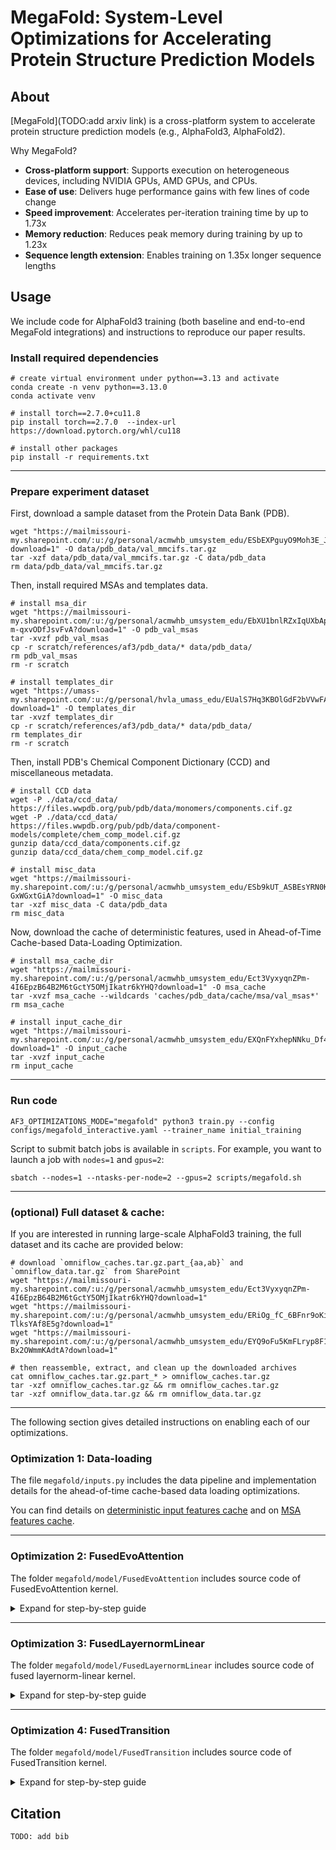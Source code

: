 # MegaFold: System-Level Optimizations for Accelerating Protein Structure Prediction Models

## About 

[MegaFold](TODO:add arxiv link) is a cross-platform system to accelerate protein structure prediction models (e.g., AlphaFold3, AlphaFold2).

Why MegaFold? 

- **Cross-platform support**: Supports execution on heterogeneous devices, including NVIDIA GPUs, AMD GPUs, and CPUs.
- **Ease of use**: Delivers huge performance gains with few lines of code change
- **Speed improvement**: Accelerates per-iteration training time by up to 1.73x
- **Memory reduction**: Reduces peak memory during training by up to 1.23x
- **Sequence length extension**: Enables training on 1.35x longer sequence lengths


## Usage

We include code for AlphaFold3 training (both baseline and end-to-end MegaFold integrations) and instructions to reproduce our paper results. 

### Install required dependencies

```
# create virtual environment under python==3.13 and activate 
conda create -n venv python==3.13.0
conda activate venv 

# install torch==2.7.0+cu11.8
pip install torch==2.7.0  --index-url https://download.pytorch.org/whl/cu118

# install other packages
pip install -r requirements.txt
```

---
### Prepare experiment dataset

First, download a sample dataset from the Protein Data Bank (PDB). 

```
wget "https://mailmissouri-my.sharepoint.com/:u:/g/personal/acmwhb_umsystem_edu/ESbEXPguyO9Moh3E_J1zkWQBXZ6JxE5bsoKrZXOVwtu1Ow?download=1" -O data/pdb_data/val_mmcifs.tar.gz
tar -xzf data/pdb_data/val_mmcifs.tar.gz -C data/pdb_data
rm data/pdb_data/val_mmcifs.tar.gz
```

Then, install required MSAs and templates data.

```
# install msa_dir
wget "https://mailmissouri-my.sharepoint.com/:u:/g/personal/acmwhb_umsystem_edu/EbXU1bnlRZxIqUXbAprgHycB3F4GWLy-m-qxvODfJsvFvA?download=1" -O pdb_val_msas
tar -xvzf pdb_val_msas
cp -r scratch/references/af3/pdb_data/* data/pdb_data/
rm pdb_val_msas
rm -r scratch

# install templates_dir
wget "https://umass-my.sharepoint.com/:u:/g/personal/hvla_umass_edu/EUalS7Hq3KBOlGdF2bVVwFABYU_ZidT2nEEi0PwqxaZ_Fw?download=1" -O templates_dir
tar -xvzf templates_dir 
cp -r scratch/references/af3/pdb_data/* data/pdb_data/
rm templates_dir
rm -r scratch
```

Then, install PDB's Chemical Component Dictionary (CCD) and miscellaneous metadata. 

```
# install CCD data
wget -P ./data/ccd_data/ https://files.wwpdb.org/pub/pdb/data/monomers/components.cif.gz
wget -P ./data/ccd_data/ https://files.wwpdb.org/pub/pdb/data/component-models/complete/chem_comp_model.cif.gz
gunzip data/ccd_data/components.cif.gz
gunzip data/ccd_data/chem_comp_model.cif.gz

# install misc_data
wget "https://mailmissouri-my.sharepoint.com/:u:/g/personal/acmwhb_umsystem_edu/ESb9kUT_ASBEsYRN0KQmqt4BLzJhFunQU86E-GxWGxtGiA?download=1" -O misc_data
tar -xzf misc_data -C data/pdb_data
rm misc_data
```

Now, download the cache of deterministic features, used in Ahead-of-Time Cache-based Data-Loading Optimization.

```
# install msa_cache_dir
wget "https://mailmissouri-my.sharepoint.com/:u:/g/personal/acmwhb_umsystem_edu/Ect3VyxyqnZPm-4I6EpzB64B2M6tGctY5OMjIkatr6kYHQ?download=1" -O msa_cache
tar -xvzf msa_cache --wildcards 'caches/pdb_data/cache/msa/val_msas*'
rm msa_cache

# install input_cache_dir 
wget "https://mailmissouri-my.sharepoint.com/:u:/g/personal/acmwhb_umsystem_edu/EXQnFYxhepNNku_Df45B1gEBPlhzIH_RtnhUEae4b74SKQ?download=1" -O input_cache
tar -xvzf input_cache 
rm input_cache
```

---
### Run code

``` 
AF3_OPTIMIZATIONS_MODE="megafold" python3 train.py --config configs/megafold_interactive.yaml --trainer_name initial_training
```

Script to submit batch jobs is available in `scripts`. For example, you want to launch a job with `nodes=1` and `gpus=2`: 

```
sbatch --nodes=1 --ntasks-per-node=2 --gpus=2 scripts/megafold.sh
```


---
### (optional) Full dataset & cache:

If you are interested in running large-scale AlphaFold3 training, the full dataset and its cache are provided below:  

```
# download `omniflow_caches.tar.gz.part_{aa,ab}` and `omniflow_data.tar.gz` from SharePoint
wget "https://mailmissouri-my.sharepoint.com/:u:/g/personal/acmwhb_umsystem_edu/Ect3VyxyqnZPm-4I6EpzB64B2M6tGctY5OMjIkatr6kYHQ?download=1"
wget "https://mailmissouri-my.sharepoint.com/:u:/g/personal/acmwhb_umsystem_edu/ERiOg_fC_6BFnr9oKilzeeUBz8O_a2tI0i-TlksYAf8E5g?download=1"
wget "https://mailmissouri-my.sharepoint.com/:u:/g/personal/acmwhb_umsystem_edu/EYQ9oFu5KmFLryp8F1m79BAB2zoUFtLIU-Bx2OWmmKAdtA?download=1"

# then reassemble, extract, and clean up the downloaded archives
cat omniflow_caches.tar.gz.part_* > omniflow_caches.tar.gz
tar -xzf omniflow_caches.tar.gz && rm omniflow_caches.tar.gz
tar -xzf omniflow_data.tar.gz && rm omniflow_data.tar.gz
```


---

The following section gives detailed instructions on enabling each of our optimizations.


### Optimization 1: Data-loading
The file `megafold/inputs.py` includes the data pipeline and implementation details for the ahead-of-time cache-based data loading optimizations. 

You can find details on [deterministic input features cache](https://github.com/Supercomputing-System-AI-Lab/MegaFold/blob/main/megafold/inputs.py#L4536-L4553) and on [MSA features cache](https://github.com/Supercomputing-System-AI-Lab/MegaFold/blob/main/megafold/inputs.py#L4670-L4732).

---
### Optimization 2: FusedEvoAttention
The folder `megafold/model/FusedEvoAttention` includes source code of FusedEvoAttention kernel. 

<details>
<summary>Expand for step-by-step guide</summary>

#### Step 1: Import

```
from megafold.model.FusedEvoAttention.evoattention import TritonEvoformer
```

#### Step 2: In-code usage

`FusedEvoAttention` supports 4 main types of EvoAttention in AlphaFold models, shown in the below examples. For accuracy, you need to adjust your inputs to their suggested shapes before passing in. Acronyms: `N_seq` is the MSA depth; `N_res` is the input sequence length. 

**a. Single Attention with Pair Bias**

```
# Q, K, V:     [Batch, 1, N_res, Head, Dim]
# mask:        [Batch, 1, 1, 1, N_res]
# pair_bias:   [Batch, 1, Head, N_res, N_res]
out = TritonEvoformer(Q, K, V, mask, pair_bias)
```

**b. Triangle Attention (around starting node and around ending node)**

```
# Q, K, V:     [Batch, N_res, N_res, Head, Dim]
# mask:        [Batch, N_res, 1, 1, N_res]
# pair_bias:   [Batch, 1, Head, N_res, N_res]
out = TritonEvoformer(Q, K, V, mask, pair_bias)
```

**c. MSA Row-wise Attention**

```
# Q, K, V:     [Batch, N_seq, N_res, Head, Dim]
# mask:        [Batch, N_seq, 1, 1, N_res]
# pair_bias:   [Batch, 1, Head, N_res, N_res]
out = TritonEvoformer(Q, K, V, mask, pair_bias)
```

**d. MSA Column-wise Attention**

```
# Q, K, V:     [Batch, N_res, N_seq, Head, Dim]
# mask:        [Batch, N_seq, 1, 1, N_res]
out = TritonEvoformer(Q, K, V, mask)
```


#### Step 3: Autotuning for optimal performance

To achieve peak performance, the kernel's configuration (block sizes, num warps, etc.) should be tuned to your specific hardware and input shapes.

1. Import `TritonEvoformer` from `megafold.model.FusedEvoAttention.unfused_evoattention` (starts with untuned kernels)
2. Use it in your model's training or inference script.
3. Run your script with autotuning enabled: 

```
TRITON_PRINT_AUTOTUNING=1 python your_script.py
```

4. With autotuning enabled, Triton will explore multiple kernel configurations. Then, it will print the best configuration for your input.
5. Let the script run for several training iterations. Take note of the most frequently selected configuration—it is likely the best one for your target hardware and input shapes (sequence length).
6. Manually write in the best configurations for each JIT kernels and comment out the `@triton.autotune` decorator of each jit kernels. An example of an autotuned kernel for NVIDIA H200 and sequence length 384 is provided in `megafold.model.FusedEvoAttention.evoattention`.
7. Use the modified kernel in your real workloads for best performance.

</details>

---
### Optimization 3: FusedLayernormLinear
The folder `megafold/model/FusedLayernormLinear` includes source code of fused layernorm-linear kernel. 

<details>
<summary>Expand for step-by-step guide</summary>

#### Step 1: Import

```
from megafold.model.FusedLayernormLinear.fused_layernorm_linear import LayernormLinear
```

#### Step 2: In-code usage

FusedLayernormLinear fuses sequential `LayerNorm` and `Linear` layers. You can replace any such occurences with `LayernormLinear`.

```diff
# init
- layernorm = LayerNorm(dim_K)
- linear = Linear(dim_K, dim_N)
+ fused_layernorm_linear = LayernormLinear(dim_K, dim_N)

# model pass
- layernorm_linear_out = linear(layernorm(input))
+ layernorm_linear_out = fused_layernorm_linear(input)
```

- **NOTE**: `LayernormLinear` relies on tuned configurations (block sizes, num warps, etc.), which we provide for AF3 inputs to the kernel in `helper.py`. If you intend to apply the kernel to other input shapes, you can perform the Autotuning step (similar to `FusedEvoAttention`'s Step 3) with `untuned_fused_layernorm_linear.py`

</details>

---
### Optimization 4: FusedTransition
The folder `megafold/model/FusedTransition` includes source code of FusedTransition kernel.

<details>
<summary>Expand for step-by-step guide</summary>

#### Step 1: Import

```
from megafold.model.FusedTransition.fused_transition import FusedTransition
```

#### Step 2: In-code usage

`FusedTransition` fuses the AF3's Transition layer (original implementation in `benchmarks/transition_speed.py`). You can replace the original Transition with `FusedTransition`.

```diff
# init
- transition = Transition(dim=dim, expansion_factor=expansion_factor)
+ transition = FusedTransition(dim=dim, expansion_factor=expansion_factor)
```

- **NOTE**: `FusedTransition` relies on FusedLayernormLinear for its expanding projections. Make sure you read FusedLayernormLinear's usage guide above. 

</details>


## Citation 

```
TODO: add bib
```

